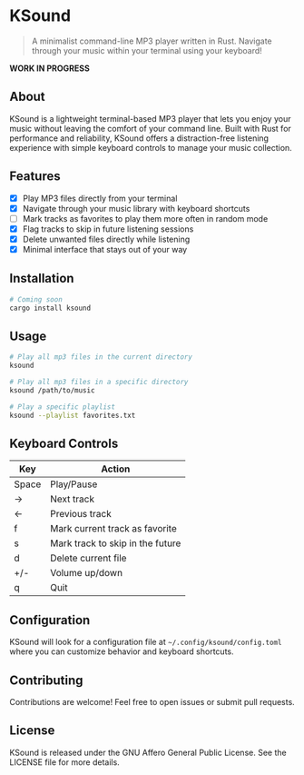 # KSound

> A minimalist command-line MP3 player written in Rust. Navigate through your music within your terminal using your keyboard!

**WORK IN PROGRESS**

## About

KSound is a lightweight terminal-based MP3 player that lets you enjoy your music without leaving the comfort of your command line. Built with Rust for performance and reliability, KSound offers a distraction-free listening experience with simple keyboard controls to manage your music collection.

## Features

-[x] Play MP3 files directly from your terminal
-[x] Navigate through your music library with keyboard shortcuts
-[ ] Mark tracks as favorites to play them more often in random mode
-[x] Flag tracks to skip in future listening sessions
-[x] Delete unwanted files directly while listening
-[x] Minimal interface that stays out of your way

## Installation

```bash
# Coming soon
cargo install ksound
```

## Usage

```bash
# Play all mp3 files in the current directory
ksound

# Play all mp3 files in a specific directory
ksound /path/to/music

# Play a specific playlist
ksound --playlist favorites.txt
```

## Keyboard Controls

| Key       | Action                           |
|-----------|----------------------------------|
| Space     | Play/Pause                       |
| →         | Next track                       |
| ←         | Previous track                   |
| f         | Mark current track as favorite   |
| s         | Mark track to skip in the future |
| d         | Delete current file              |
| +/-       | Volume up/down                   |
| q         | Quit                             |

## Configuration

KSound will look for a configuration file at `~/.config/ksound/config.toml` where you can customize behavior and keyboard shortcuts.

## Contributing

Contributions are welcome! Feel free to open issues or submit pull requests.

## License

KSound is released under the GNU Affero General Public License. See the LICENSE file for more details.
